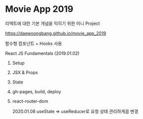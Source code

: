 # Movie App 2019

리액트에 대한 기본 개념을 익히기 위한 미니 Project

https://daewoongbang.github.io/movie_app_2019

함수형 컴포넌트 + Hooks 사용

React JS Fundamentals (2019.01.02)

1. Setup

2. JSX & Props

3. State

4. gh-pages, build, deploy

5. react-router-dom

   2020.01.08 useState => useReducer로 요청 상태 관리하게끔 변경
